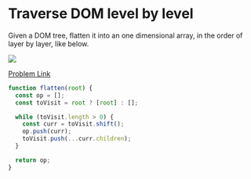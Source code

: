 # Traverse DOM level by level

Given a DOM tree, flatten it into an one dimensional array, in the order of layer by layer, like below.

<img src="https://ewr1.vultrobjects.com/bfe/img/ykqFdOIOaXFyn2uZ8h5Lt02sFaYb5eZ8_1063x546_1598232821941.png" />

[Problem Link](https://bigfrontend.dev/problem/Traverse-DOM-level-by-level)

```js
function flatten(root) {
  const op = [];
  const toVisit = root ? [root] : [];

  while (toVisit.length > 0) {
    const curr = toVisit.shift();
    op.push(curr);
    toVisit.push(...curr.children);
  }

  return op;
}
```
